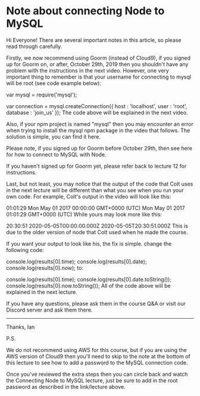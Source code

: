 <h1>Note about connecting Node to MySQL</h1>
Hi Everyone!
There are several important notes in this article, so please read through carefully.

Firstly, we now recommend using Goorm (instead of Cloud9), if you signed up for Goorm on, or after, October 29th, 2019 then you shouldn't have any problem with the instructions in the next video.
However, one very important thing to remember is that your username for connecting to mysql will be root (see code example below):

var mysql = require('mysql');

var connection = mysql.createConnection({
host : 'localhost',
user : 'root',
database : 'join_us'
});
The code above will be explained in the next video.

Also, if your npm project is named "mysql" then you may encounter an error when trying to install the mysql npm package in the video that follows. The solution is simple, you can find it here.

Please note, if you signed up for Goorm before October 29th, then see here for how to connect to MySQL with Node.

If you haven't signed up for Goorm yet, please refer back to lecture 12 for instructions.

Last, but not least, you may notice that the output of the code that Colt uses in the next lecture will be different than what you see when you run your own code.
For example, Colt's output in the video will look like this:

01:01:29
Mon May 01 2017 00:00:00 GMT+0000 (UTC)
Mon May 01 2017 01:01:29 GMT+0000 (UTC)
While yours may look more like this:

20:30:51
2020-05-05T00:00:00.000Z
2020-05-05T20:30:51.000Z
This is due to the older version of node that Colt used when he made the course.

If you want your output to look like his, the fix is simple.
change the following code:

console.log(results[0].time);
console.log(results[0].date);
console.log(results[0].now);
to:

console.log(results[0].time);
console.log(results[0].date.toString());
console.log(results[0].now.toString());
All of the code above will be explained in the next lecture.

If you have any questions, please ask them in the course Q&A or visit our Discord server and ask them there.

---

Thanks,
Ian

P.S.

We do not recommend using AWS for this course, but if you are using the AWS version of Cloud9 then you'll need to skip to the note at the bottom of this lecture to see how to add a password to the MySQL connection code.

Once you've reviewed the extra steps then you can circle back and watch the Connecting Node to MySQL lecture, just be sure to add in the root password as described in the link/lecture above.
